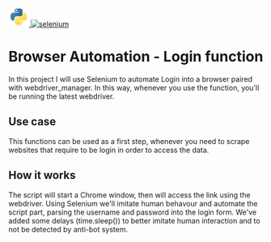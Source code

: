 <a href="https://www.python.org" target="_blank" rel="noreferrer"> <img src="https://raw.githubusercontent.com/devicons/devicon/master/icons/python/python-original.svg" alt="python" width="40" height="40"/> </a>
<a href="https://www.selenium.dev" target="_blank" rel="noreferrer"> <img src="https://raw.githubusercontent.com/detain/svg-logos/780f25886640cef088af994181646db2f6b1a3f8/svg/selenium-logo.svg" alt="selenium" width="40" height="40"/> </a>
# Browser Automation - Login function

In this project I will use Selenium to automate Login into a browser paired with webdriver_manager. In this way, whenever you use the function, you'll be running the latest webdriver.

## Use case
This functions can be used as a first step, whenever you need to scrape websites that require to be login in order to access the data. 

## How it works
The script will start a Chrome window, then will access the link using the webdriver. Using Selenium we'll imitate human behavour and automate the script part, parsing the username and password into the login form. We've added some delays (time.sleep()) to better imitate human interaction and to not be detected by anti-bot system. 

